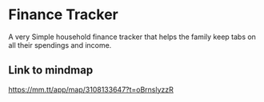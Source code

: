 # Finance Tracker

A very Simple household finance tracker that helps the family keep tabs on all their spendings and income.

## Link to mindmap
https://mm.tt/app/map/3108133647?t=oBrnslyzzR

